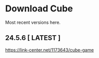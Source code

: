 # Download Cube
Most recent versions here.

## 24.5.6 [ LATEST ]
https://link-center.net/1173643/cube-game
